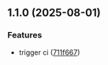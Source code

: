 ## 1.1.0 (2025-08-01)


### Features

* trigger ci ([711f667](https://github.com/l4rm4nd/donut/commit/711f6678b91f25818925d09a10ace9bca3c6e9e2))

